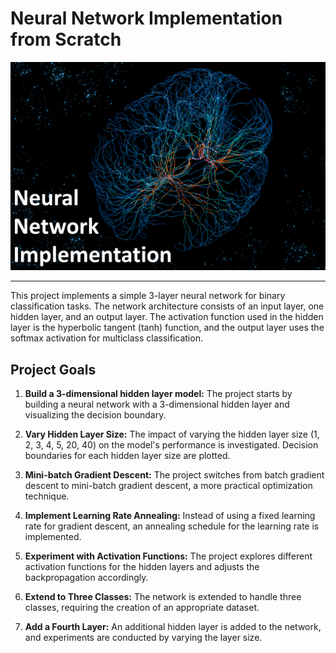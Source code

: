 # Neural Network Implementation from Scratch

![](pic.png)

---
This project implements a simple 3-layer neural network for binary classification tasks. The network architecture consists of an input layer, one hidden layer, and an output layer. The activation function used in the hidden layer is the hyperbolic tangent (tanh) function, and the output layer uses the softmax activation for multiclass classification.

## Project Goals

1. **Build a 3-dimensional hidden layer model:** The project starts by building a neural network with a 3-dimensional hidden layer and visualizing the decision boundary.

2. **Vary Hidden Layer Size:** The impact of varying the hidden layer size (1, 2, 3, 4, 5, 20, 40) on the model's performance is investigated. Decision boundaries for each hidden layer size are plotted.

3. **Mini-batch Gradient Descent:** The project switches from batch gradient descent to mini-batch gradient descent, a more practical optimization technique.

4. **Implement Learning Rate Annealing:** Instead of using a fixed learning rate for gradient descent, an annealing schedule for the learning rate is implemented.

5. **Experiment with Activation Functions:** The project explores different activation functions for the hidden layers and adjusts the backpropagation accordingly.

6. **Extend to Three Classes:** The network is extended to handle three classes, requiring the creation of an appropriate dataset.

7. **Add a Fourth Layer:** An additional hidden layer is added to the network, and experiments are conducted by varying the layer size.
